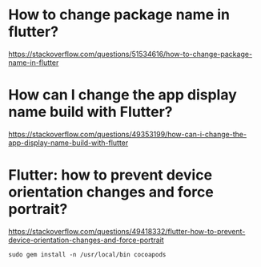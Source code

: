 
# How to change package name in flutter?

https://stackoverflow.com/questions/51534616/how-to-change-package-name-in-flutter


# How can I change the app display name build with Flutter?

https://stackoverflow.com/questions/49353199/how-can-i-change-the-app-display-name-build-with-flutter


# Flutter: how to prevent device orientation changes and force portrait?

https://stackoverflow.com/questions/49418332/flutter-how-to-prevent-device-orientation-changes-and-force-portrait

```
sudo gem install -n /usr/local/bin cocoapods
```